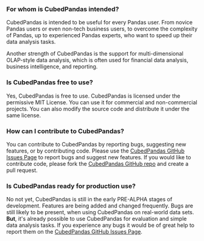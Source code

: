 ### For whom is CubedPandas intended?

CubedPandas is intended to be useful for every Pandas user. From novice Pandas users or even
non-tech business users, to overcome the complexity of Pandas, up to experienced Pandas experts,
who want to speed up their data analysis tasks.

Another strength of CubedPandas is the support for multi-dimensional OLAP-style data analysis,
which is often used for financial data analysis, business intelligence, and reporting.

### Is CubedPandas free to use?

Yes, CubedPandas is free to use. CubedPandas is licensed under the permissive MIT License.
You can use it for commercial and non-commercial projects. You can also modify the source code
and distribute it under the same license.

### How can I contribute to CubedPandas?

You can contribute to CubedPandas by reporting bugs, suggesting new features, or by contributing code.
Please use the [CubedPandas GitHub Issues Page](https://github.com/Zeutschler/cubedpandas/issues) to report
bugs and suggest new features. If you would like to contribute code, please fork the
[CubedPandas GitHub repo](https://github.com/Zeutschler/cubedpandas) and create a pull request.

### Is CubedPandas ready for production use?

No not yet, CubedPandas is still in the early PRE-ALPHA stages of development. Features are being added
and changed frequently. Bugs are still likely to be present, when using CubedPandas on real-world data sets.
**But**, it's already possible to use CubedPandas for evaluation and simple data analysis tasks. If you
experience any bugs it would be of great help to report them on the
[CubedPandas GitHub Issues Page](https://github.com/Zeutschler/cubedpandas/issues).